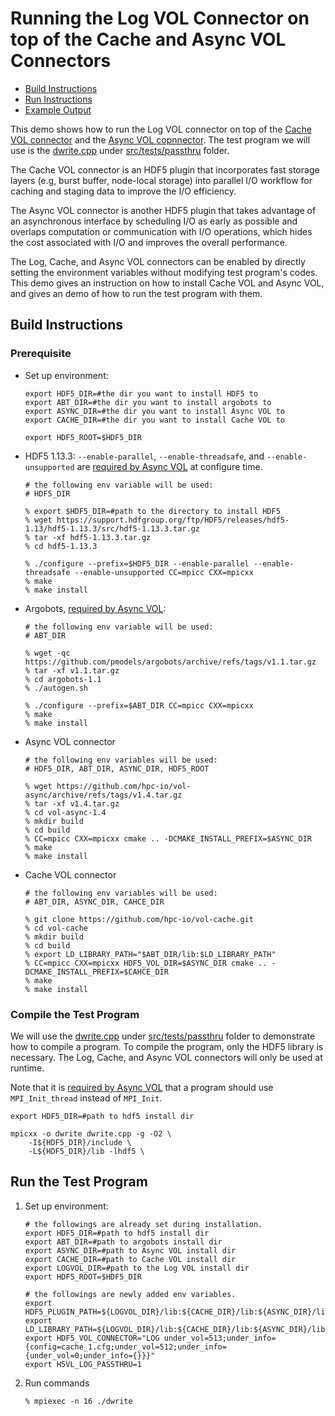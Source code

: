 # Running the Log VOL Connector on top of the Cache and Async VOL Connectors
* [Build Instructions](#build-instructions)
* [Run Instructions](#run-instructions)
* [Example Output](#example-output)

This demo shows how to run the Log VOL connector on top of the [Cache VOL connector](https://github.com/hpc-io/vol-cache) and the [Async VOL copnnector](https://github.com/hpc-io/vol-async). The test program we will use is the [dwrite.cpp](../tests/passthru/dwrite.cpp) under [src/tests/passthru](../tests/passthru) folder.

The Cache VOL connector is an HDF5 plugin that incorporates fast storage layers (e.g, burst buffer, node-local storage) into parallel I/O workflow for caching and staging data to improve the I/O efficiency.

The Async VOL connector is another HDF5 plugin that takes advantage of an asynchronous interface by scheduling I/O as early as possible and overlaps computation or communication with I/O operations, which hides the cost associated with I/O and improves the overall performance.

The Log, Cache, and Async VOL connectors can be enabled by directly setting the environment variables without modifying test program's codes. This demo gives an instruction on how to install Cache VOL and Async VOL, and gives an demo of how to run the test program with them.

## Build Instructions
### Prerequisite
+ Set up environment:

    ```shell
    export HDF5_DIR=#the dir you want to install HDF5 to
    export ABT_DIR=#the dir you want to install argobots to
    export ASYNC_DIR=#the dir you want to install Async VOL to
    export CACHE_DIR=#the dir you want to install Cache VOL to
 
    export HDF5_ROOT=$HDF5_DIR
    ```

+ HDF5 1.13.3: `--enable-parallel`, `--enable-threadsafe`, and `--enable-unsupported` are [required by Async VOL](https://hdf5-vol-async.readthedocs.io/en/latest/gettingstarted.html#build-async-i-o-vol) at configure time.

    ```shell
    # the following env variable will be used:
    # HDF5_DIR

    % export $HDF5_DIR=#path to the directory to install HDF5
    % wget https://support.hdfgroup.org/ftp/HDF5/releases/hdf5-1.13/hdf5-1.13.3/src/hdf5-1.13.3.tar.gz
    % tar -xf hdf5-1.13.3.tar.gz
    % cd hdf5-1.13.3
    
    % ./configure --prefix=$HDF5_DIR --enable-parallel --enable-threadsafe --enable-unsupported CC=mpicc CXX=mpicxx
    % make
    % make install
    ```

+ Argobots, [required by Async VOL](https://hdf5-vol-async.readthedocs.io/en/latest/gettingstarted.html#build-async-i-o-vol):

    ```shell
    # the following env variable will be used:
    # ABT_DIR

    % wget -qc https://github.com/pmodels/argobots/archive/refs/tags/v1.1.tar.gz
    % tar -xf v1.1.tar.gz
    % cd argobots-1.1
    % ./autogen.sh

    % ./configure --prefix=$ABT_DIR CC=mpicc CXX=mpicxx
    % make
    % make install
    ```

+ Async VOL connector

    ```shell
    # the following env variables will be used:
    # HDF5_DIR, ABT_DIR, ASYNC_DIR, HDF5_ROOT

    % wget https://github.com/hpc-io/vol-async/archive/refs/tags/v1.4.tar.gz
    % tar -xf v1.4.tar.gz
    % cd vol-async-1.4
    % mkdir build
    % cd build
    % CC=mpicc CXX=mpicxx cmake .. -DCMAKE_INSTALL_PREFIX=$ASYNC_DIR
    % make
    % make install
    ```

+ Cache VOL connector

    ```shell
    # the following env variables will be used:
    # ABT_DIR, ASYNC_DIR, CAHCE_DIR

    % git clone https://github.com/hpc-io/vol-cache.git
    % cd vol-cache
    % mkdir build
    % cd build
    % export LD_LIBRARY_PATH="$ABT_DIR/lib:$LD_LIBRARY_PATH"
    % CC=mpicc CXX=mpicxx HDF5_VOL_DIR=$ASYNC_DIR cmake .. -DCMAKE_INSTALL_PREFIX=$CAHCE_DIR
    % make
    % make install
    ```
 

### Compile the Test Program
We will use the [dwrite.cpp](../tests/passthru/dwrite.cpp) under [src/tests/passthru](../tests/passthru) folder to demonstrate how to compile a program. To compile the program, only the HDF5 library is necessary. The Log, Cache, and Async VOL connectors will only be used at runtime. 

Note that it is [required by Async VOL](https://hdf5-vol-async.readthedocs.io/en/latest/gettingstarted.html#explicit-mode) that a program should use `MPI_Init_thread` instead of `MPI_Init`.

```shell
export HDF5_DIR=#path to hdf5 install dir

mpicxx -o dwrite dwrite.cpp -g -O2 \
    -I${HDF5_DIR}/include \
    -L${HDF5_DIR}/lib -lhdf5 \
```

## Run the Test Program
1. Set up environment:

    ```shell
    # the followings are already set during installation.
    export HDF5_DIR=#path to hdf5 install dir
    export ABT_DIR=#path to argobots install dir
    export ASYNC_DIR=#path to Async VOL install dir
    export CACHE_DIR=#path to Cache VOL install dir
    export LOGVOL_DIR=#path to the Log VOL install dir
    export HDF5_ROOT=$HDF5_DIR

    # the followings are newly added env variables.
    export HDF5_PLUGIN_PATH=${LOGVOL_DIR}/lib:${CACHE_DIR}/lib:${ASYNC_DIR}/lib
    export LD_LIBRARY_PATH=${LOGVOL_DIR}/lib:${CACHE_DIR}/lib:${ASYNC_DIR}/lib:${ABT_DIR}/lib:${HDF5_DIR}/lib:${LD_LIBRARY_PATH}
    export HDF5_VOL_CONNECTOR="LOG under_vol=513;under_info={config=cache_1.cfg;under_vol=512;under_info={under_vol=0;under_info={}}}"
    export H5VL_LOG_PASSTHRU=1
    ```


1. Run commands
    ```shell
    % mpiexec -n 16 ./dwrite
    ```